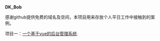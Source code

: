 **DK_Bob**

感谢github提供免费的域名及空间，本项目用来存放个人平日工作中接触到的案例。

项目一：[一个基于vue的后台管理系统](http://coder-Bob.github.io/vue-backstage/ "vue后台"). 